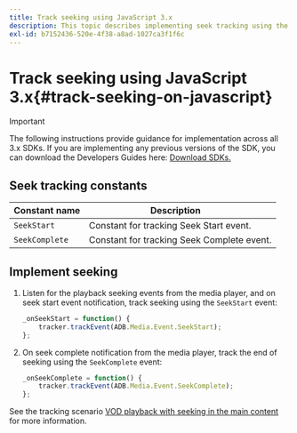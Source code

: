 ```yaml
---
title: Track seeking using JavaScript 3.x
description: This topic describes implementing seek tracking using the Media SDK in browser apps (JS).
exl-id: b7152436-520e-4f38-a8ad-1027ca3f1f6c
---
```

# Track seeking using JavaScript 3.x{#track-seeking-on-javascript}

>[!IMPORTANT]
>
>The following instructions provide guidance for implementation across all 3.x SDKs. If you are implementing any previous versions of the SDK, you can download the Developers Guides here: [Download SDKs.](/help/sdk-implement/download-sdks.md)

## Seek tracking constants

|  Constant name  | Description&nbsp;&nbsp;&nbsp;&nbsp;  |
|---|---|
|  `SeekStart`  | Constant for tracking Seek Start event.  |
|  `SeekComplete`  | Constant for tracking Seek Complete event.  |

## Implement seeking

1. Listen for the playback seeking events from the media player, and on seek start event notification, track seeking using the `SeekStart` event:

    ```js
    _onSeekStart = function() {
        tracker.trackEvent(ADB.Media.Event.SeekStart);
    };
    ```

1. On seek complete notification from the media player, track the end of seeking using the `SeekComplete` event:

    ```js
    _onSeekComplete = function() {
        tracker.trackEvent(ADB.Media.Event.SeekComplete);
    };
    ```

See the tracking scenario [VOD playback with seeking in the main content](/help/sdk-implement/tracking-scenarios/vod-seeking.md) for more information.
